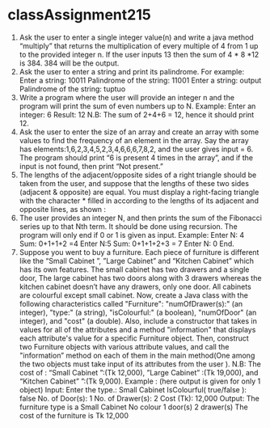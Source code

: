 # classAssignment215
1) Ask the user to enter a single integer value(n) and write a java method “multiply” that
returns the multiplication of every multiple of 4 from 1 up to the provided integer n.
If the user inputs 13 then the sum of 4 * 8 *12 is 384. 384 will be the output.
2) Ask the user to enter a string and print its palindrome. For example:
Enter a string: 10011
Palindrome of the string: 11001
Enter a string: output
Palindrome of the string: tuptuo
3) Write a program where the user will provide an integer n and the program will print the sum of
even numbers up to N.
Example:
Enter an integer: 6
Result: 12
N.B: The sum of 2+4+6 = 12, hence it should print 12.
4) Ask the user to enter the size of an array and create an array with some values to find the
frequency of an element in the array. Say the array has elements:1,6,2,3,4,5,2,3,4,6,6,6,7,8,2,
and the user gives input = 6.
The program should print “6 is present 4 times in the array”, and if the input is not found, then
print “Not present.”
5) The lengths of the adjacent/opposite sides of a right triangle should be taken from the user, and
suppose that the lengths of these two sides (adjacent & opposite) are equal. You must display a
right-facing triangle with the character * filled in according to the lengths of its adjacent and
opposite lines, as shown :
6) The user provides an integer N, and then prints the sum of the Fibonacci series up to that Nth
term. It should be done using recursion. The program will only end if 0 or 1 is given as input.
Example:
Enter N: 4
Sum: 0+1+1+2 =4
Enter N:5
Sum: 0+1+1+2+3 = 7
Enter N: 0
End.
7) Suppose you went to buy a furniture. Each piece of furniture is different like the “Small Cabinet
”, ”Large Cabinet” and “Kitchen Cabinet” which has its own features. The small cabinet has two
drawers and a single door, The large cabinet has two doors along with 3 drawers whereas the
kitchen cabinet doesn’t have any drawers, only one door. All cabinets are colourful except small
cabinet. Now, create a Java class with the following characteristics called "Furniture":
"numOfDrawer(s):" (an integer), "type:" (a string), "isColourful:" (a boolean), "numOfDoor" (an
integer), and "cost" (a double). Also, include a constructor that takes in values for all of the
attributes and a method "information" that displays each attribute's value for a specific
Furniture object. Then, construct two Furniture objects with various attribute values, and call
the "information” method on each of them in the main method(One among the two objects
must take input of its attributes from the user ).
N.B: The cost of :
“Small Cabinet ”:(Tk 12,000), ”Large Cabinet” :(Tk 19,000), and “Kitchen Cabinet” ”:(Tk 9,000).
Example : (here output is given for only 1 object)
Input:
Enter the type.: Small Cabinet
IsColourful( true/false ): false
No. of Door(s): 1
No. of Drawer(s): 2
Cost (Tk): 12,000
Output:
The furniture type is a Small Cabinet
No colour
1 door(s)
2 drawer(s)
The cost of the furniture is Tk 12,000
